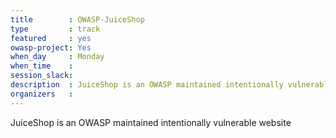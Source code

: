 ```yaml
---
title        : OWASP-JuiceShop
type         : track
featured     : yes
owasp-project: Yes
when_day     : Monday
when_time    :
session_slack: 
description  : JuiceShop is an OWASP maintained intentionally vulnerable website
organizers   :
---
```


JuiceShop is an OWASP maintained intentionally vulnerable website
